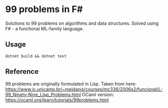 # 99 problems in F\#

Solutions to 99 problems on algorithms and data structures.
Solved using F# - a functional ML-family language.

## Usage

``` cli
dotnet build && dotnet test
```

## Reference

99 problems are originally formulated in Lisp.
Taken from here:
<https://www.ic.unicamp.br/~meidanis/courses/mc336/2006s2/funcional/L-99_Ninety-Nine_Lisp_Problems.html>
OCaml version:
<https://ocaml.org/learn/tutorials/99problems.html>
